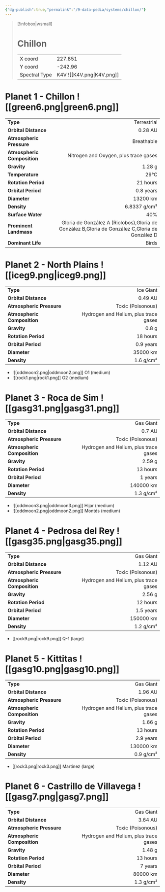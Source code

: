 ```yaml
---
{"dg-publish":true,"permalink":"/9-data-pedia/systems/chillon/"}
---
```


> [!infobox|wsmall]
> # Chillon
> | | |
> | - | - |
> | X coord | 227.851 |
> | Y coord| -242.96 |
> | Spectral Type | K4V ![[K4V.png\|K4V.png]] |

# Planet 1 - Chillon ![[green6.png\|green6.png]]
|                             |                           |
| --------------------------- | -------------------------:|
| **Type**                    |             Terrestrial |
| **Orbital Distance**        |   0.28 AU |
| **Atmospheric Pressure**    |       Breathable |
| **Atmospheric Composition** |      Nitrogen and Oxygen, plus trace gases |
| **Gravity**                 |        1.28 g |
| **Temperature**             |    29°C |
| **Rotation Period**         |  21 hours |
| **Orbital Period** | 0.8 years |
| **Diameter**                |      13200 km | 
| **Density**                 |    6.8337 g/cm³ |
| **Surface Water**           |           40% | 
| **Prominent Landmass**      |         Gloria de González A (Riolobos),Gloria de González B,Gloria de González C,Gloria de González D | 
| **Dominant Life**           |         Birds |





# Planet 2 - North Plains ![[iceg9.png\|iceg9.png]]
|                             |                           |
| --------------------------- | -------------------------:|
| **Type**                    |             Ice Giant |
| **Orbital Distance**        |   0.49 AU |
| **Atmospheric Pressure**    |       Toxic (Poisonous) |
| **Atmospheric Composition** |      Hydrogen and Helium, plus trace gases |
| **Gravity**                 |        0.8 g |
| **Rotation Period**         |  18 hours |
| **Orbital Period** | 0.9 years |
| **Diameter**                |      35000 km | 
| **Density**                 |    1.6 g/cm³ |



- ![[oddmoon2.png\|oddmoon2.png]] O1 (medium)
- ![[rock1.png\|rock1.png]] O2 (medium)


# Planet 3 - Roca de Sim ![[gasg31.png\|gasg31.png]]
|                             |                           |
| --------------------------- | -------------------------:|
| **Type**                    |             Gas Giant |
| **Orbital Distance**        |   0.7 AU |
| **Atmospheric Pressure**    |       Toxic (Poisonous) |
| **Atmospheric Composition** |      Hydrogen and Helium, plus trace gases |
| **Gravity**                 |        2.59 g |
| **Rotation Period**         |  13 hours |
| **Orbital Period** | 1 years |
| **Diameter**                |      140000 km | 
| **Density**                 |    1.3 g/cm³ |



- ![[oddmoon3.png\|oddmoon3.png]] Hijar (medium)
- ![[oddmoon2.png\|oddmoon2.png]] Montés (medium)


# Planet 4 - Pedrosa del Rey ![[gasg35.png\|gasg35.png]]
|                             |                           |
| --------------------------- | -------------------------:|
| **Type**                    |             Gas Giant |
| **Orbital Distance**        |   1.12 AU |
| **Atmospheric Pressure**    |       Toxic (Poisonous) |
| **Atmospheric Composition** |      Hydrogen and Helium, plus trace gases |
| **Gravity**                 |        2.56 g |
| **Rotation Period**         |  12 hours |
| **Orbital Period** | 1.5 years |
| **Diameter**                |      150000 km | 
| **Density**                 |    1.2 g/cm³ |



- [[rock9.png\|rock9.png]] Q-1 (large)

# Planet 5 - Kittitas ![[gasg10.png\|gasg10.png]]
|                             |                           |
| --------------------------- | -------------------------:|
| **Type**                    |             Gas Giant |
| **Orbital Distance**        |   1.96 AU |
| **Atmospheric Pressure**    |       Toxic (Poisonous) |
| **Atmospheric Composition** |      Hydrogen and Helium, plus trace gases |
| **Gravity**                 |        1.66 g |
| **Rotation Period**         |  13 hours |
| **Orbital Period** | 2.9 years |
| **Diameter**                |      130000 km | 
| **Density**                 |    0.9 g/cm³ |



- [[rock3.png\|rock3.png]] Martínez (large)

# Planet 6 - Castrillo de Villavega ![[gasg7.png\|gasg7.png]]
|                             |                           |
| --------------------------- | -------------------------:|
| **Type**                    |             Gas Giant |
| **Orbital Distance**        |   3.64 AU |
| **Atmospheric Pressure**    |       Toxic (Poisonous) |
| **Atmospheric Composition** |      Hydrogen and Helium, plus trace gases |
| **Gravity**                 |        1.48 g |
| **Rotation Period**         |  13 hours |
| **Orbital Period** | 7 years |
| **Diameter**                |      80000 km | 
| **Density**                 |    1.3 g/cm³ |





